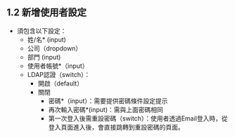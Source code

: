 ## 1.2 新增使用者設定

- 須包含以下設定：
    - 姓/名* (input)
    - 公司（dropdown）
    - 部門 (input)
    - 使用者帳號*（input）
    - LDAP認證（switch）：
        - 開啟（default）
        - 關閉
            - 密碼*（input）：需要提供密碼條件設定提示
            - 再次輸入密碼*(input)：需與上面密碼相同
            - 第一次登入後需重設密碼（switch）：使用者透過Email登入時，從登入頁面進入後，會直接跳轉到重設密碼的頁面。